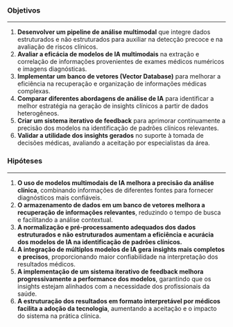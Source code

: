 ### **Objetivos**
***

1. **Desenvolver um pipeline de análise multimodal** que integre dados estruturados e não estruturados para auxiliar na detecção precoce e na avaliação de riscos clínicos.
2. **Avaliar a eficácia de modelos de IA multimodais** na extração e correlação de informações provenientes de exames médicos numéricos e imagens diagnósticas.
3. **Implementar um banco de vetores (Vector Database)** para melhorar a eficiência na recuperação e organização de informações médicas complexas.
4. **Comparar diferentes abordagens de análise de IA** para identificar a melhor estratégia na geração de insights clínicos a partir de dados heterogêneos.
5. **Criar um sistema iterativo de feedback** para aprimorar continuamente a precisão dos modelos na identificação de padrões clínicos relevantes.
6. **Validar a utilidade dos insights gerados** no suporte à tomada de decisões médicas, avaliando a aceitação por especialistas da área.

### **Hipóteses**
***

1. **O uso de modelos multimodais de IA melhora a precisão da análise clínica**, combinando informações de diferentes fontes para fornecer diagnósticos mais confiáveis.
2. **O armazenamento de dados em um banco de vetores melhora a recuperação de informações relevantes**, reduzindo o tempo de busca e facilitando a análise contextual.
3. **A normalização e pré-processamento adequados dos dados estruturados e não estruturados aumentam a eficiência e acurácia dos modelos de IA na identificação de padrões clínicos.**
4. **A integração de múltiplos modelos de IA gera insights mais completos e precisos**, proporcionando maior confiabilidade na interpretação dos resultados médicos.
5. **A implementação de um sistema iterativo de feedback melhora progressivamente a performance dos modelos**, garantindo que os insights estejam alinhados com a necessidade dos profissionais da saúde.
6. **A estruturação dos resultados em formato interpretável por médicos facilita a adoção da tecnologia**, aumentando a aceitação e o impacto do sistema na prática clínica.

